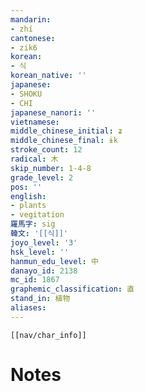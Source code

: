 ```yaml
---
mandarin:
- zhí
cantonese:
- zik6
korean:
- 식
korean_native: ''
japanese:
- SHOKU
- CHI
japanese_nanori: ''
vietnamese:
middle_chinese_initial: ʑ
middle_chinese_final: ɨk
stroke_count: 12
radical: 木
skip_number: 1-4-8
grade_level: 2
pos: ''
english:
- plants
- vegitation
羅馬字: sig
韓文: '[[식]]'
joyo_level: '3'
hsk_level: ''
hanmun_edu_level: 中
danayo_id: 2138
mc_id: 1867
graphemic_classification: 直
stand_in: 植物
aliases:
---
```

```meta-bind-embed
[[nav/char_info]]
```

# Notes
